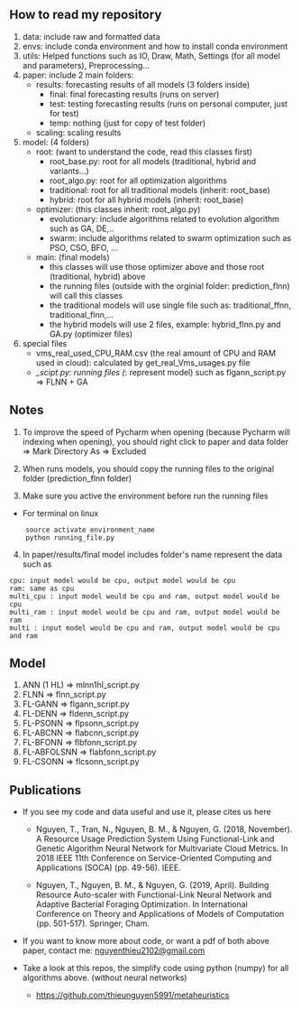 ## How to read my repository
1. data: include raw and formatted data
2. envs: include conda environment and how to install conda environment 
3. utils: Helped functions such as IO, Draw, Math, Settings (for all model and parameters), Preprocessing...
4. paper: include 2 main folders: 
    * results: forecasting results of all models (3 folders inside) 
        * final: final forecasting results (runs on server)
        * test: testing forecasting results (runs on personal computer, just for test)
        * temp: nothing (just for copy of test folder)
    * scaling: scaling results
7. model: (4 folders) 
    * root: (want to understand the code, read this classes first)
        * root_base.py: root for all models (traditional, hybrid and variants...) 
        * root_algo.py: root for all optimization algorithms
        * traditional: root for all traditional models (inherit: root_base)
        * hybrid: root for all hybrid models (inherit: root_base)
    * optimizer: (this classes inherit: root_algo.py)
        * evolutionary: include algorithms related to evolution algorithm such as GA, DE,..
        * swarm: include algorithms related to swarm optimization such as PSO, CSO, BFO, ...
    * main: (final models)
        * this classes will use those optimizer above and those root (traditional, hybrid) above 
        * the running files (outside with the orginial folder: prediction_flnn) will call this classes
        * the traditional models will use single file such as: traditional_ffnn, traditional_flnn,...
        * the hybrid models will use 2 files, example: hybrid_flnn.py and GA.py (optimizer files)
8. special files
    * vms_real_used_CPU_RAM.csv (the real amount of CPU and RAM used in cloud): calculated by get_real_Vms_usages.py file
    * *_scipt.py: running files (*: represent model) such as flgann_script.py => FLNN + GA
    
## Notes
1. To improve the speed of Pycharm when opening (because Pycharm will indexing when opening), you should right click to 
paper and data folder => Mark Directory As  => Excluded

2. When runs models, you should copy the running files to the original folder (prediction_flnn folder)

3. Make sure you active the environment before run the running files 
* For terminal on linux
```code
    source activate environment_name 
    python running_file.py 
```
4. In paper/results/final model includes folder's name represent the data such as 
```code
cpu: input model would be cpu, output model would be cpu 
ram: same as cpu
multi_cpu : input model would be cpu and ram, output model would be cpu 
multi_ram : input model would be cpu and ram, output model would be ram
multi : input model would be cpu and ram, output model would be cpu and ram
```

## Model
1. ANN (1 HL) => mlnn1hl_script.py
2. FLNN => flnn_script.py
3. FL-GANN => flgann_script.py
4. FL-DENN => fldenn_script.py
5. FL-PSONN => flpsonn_script.py
6. FL-ABCNN => flabcnn_script.py
7. FL-BFONN => flbfonn_script.py
8. FL-ABFOLSNN => flabfonn_script.py
9. FL-CSONN => flcsonn_script.py

## Publications
* If you see my code and data useful and use it, please cites us here

    * Nguyen, T., Tran, N., Nguyen, B. M., & Nguyen, G. (2018, November). A Resource Usage Prediction System Using Functional-Link and Genetic Algorithm Neural Network for Multivariate Cloud Metrics. In 2018 IEEE 11th Conference on Service-Oriented Computing and Applications (SOCA) (pp. 49-56). IEEE.

    * Nguyen, T., Nguyen, B. M., & Nguyen, G. (2019, April). Building Resource Auto-scaler with Functional-Link Neural Network and Adaptive Bacterial Foraging Optimization. In International Conference on Theory and Applications of Models of Computation (pp. 501-517). Springer, Cham.

* If you want to know more about code, or want a pdf of both above paper, contact me: nguyenthieu2102@gmail.com

* Take a look at this repos, the simplify code using python (numpy) for all algorithms above. (without neural networks)
	
	* https://github.com/thieunguyen5991/metaheuristics

